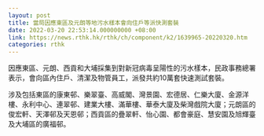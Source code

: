 ```yaml
---
layout: post
title: 當局因應東區及元朗等地污水樣本會向住戶等派快測套裝
date: 2022-03-20 22:53:14.000000000 +08:00
link: https://news.rthk.hk/rthk/ch/component/k2/1639965-20220320.htm
categories: rthk
---
```


因應東區、元朗、西貢和大埔採集到對新冠病毒呈陽性的污水樣本，民政事務總署表示，會向區內住戶、清潔及物管員工，派發共約10萬套快速測試套裝。

涉及包括東區的康東邨、樂翠臺、高威閣、灣景園、宏德居、仁樂大廈、金源洋樓、永利中心、連翠邨、建業大樓、滿華樓、華泰大廈及柴灣戲院大廈；元朗區的俊宏軒、天澤邨及天恩邨；西貢區的疊翠軒、怡心園、都會豪庭、慧安園及旭輝臺及大埔區的廣福邨。
